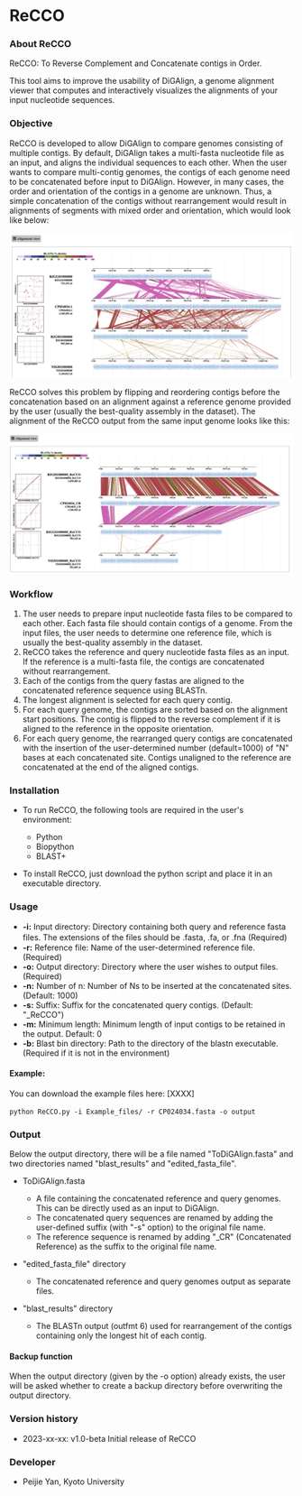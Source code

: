 # ReCCO 

### About ReCCO
ReCCO: To Reverse Complement and Concatenate contigs in Order.

This tool aims to improve the usability of DiGAlign, a genome alignment viewer that computes and interactively visualizes the alignments of your input nucleotide sequences.

### Objective
ReCCO is developed to allow DiGAlign to compare genomes consisting of multiple contigs. By default, DiGAlign takes a multi-fasta nucleotide file as an input, and aligns the individual sequences to each other. When the user wants to compare multi-contig genomes, the contigs of each genome need to be concatenated before input to DiGAlign. However, in many cases, the order and orientation of the contigs in a genome are unknown. Thus, a simple concatenation of the contigs without rearrangement would result in alignments of segments with mixed order and orientation, which would look like below:

![Figure showing alignment from simple concatenation](docs/images/simple_concatenation.png)


ReCCO solves this problem by flipping and reordering contigs before the concatenation based on an alignment against a reference genome provided by the user (usually the best-quality assembly in the dataset). The alignment of the ReCCO output from the same input genome looks like this:

![Figure showing alignment after ReCCO](docs/images/ReCCO_alignment.png)

### Workflow

1. The user needs to prepare input nucleotide fasta files to be compared to each other. Each fasta file should contain contigs of a genome. From the input files, the user needs to determine one reference file, which is usually the best-quality assembly in the dataset.
2. ReCCO takes the reference and query nucleotide fasta files as an input. If the reference is a multi-fasta file, the contigs are concatenated without rearrangement. 
3. Each of the contigs from the query fastas are aligned to the concatenated reference sequence using BLASTn.
4. The longest alignment is selected for each query contig. 
5. For each query genome, the contigs are sorted based on the alignment start positions. The contig is flipped to the reverse complement if it is aligned to the reference in the opposite orientation.
6. For each query genome, the rearranged query contigs are concatenated with the insertion of the user-determined number (default=1000) of "N" bases at each concatenated site. Contigs unaligned to the reference are concatenated at the end of the aligned contigs.

### Installation

* To run ReCCO, the following tools are required in the user's environment:
  * Python
  * Biopython 
  * BLAST+ 

* To install ReCCO, just download the python script and place it in an executable directory.

### Usage 
- **-i:** Input directory: Directory containing both query and reference fasta files. The extensions of the files should be .fasta, .fa, or .fna (Required)　
- **-r:** Reference file: Name of the user-determined reference file. (Required)
- **-o:** Output directory: Directory where the user wishes to output files. (Required) 
- **-n:** Number of n: Number of Ns to be inserted at the concatenated sites. (Default: 1000) 
- **-s:** Suffix: Suffix for the concatenated query contigs. (Default: "_ReCCO")
- **-m:** Minimum length: Minimum length of input contigs to be retained in the output. Default: 0
- **-b:** Blast bin directory: Path to the directory of the blastn executable. (Required if it is not in the environment) 

#### Example:
You can download the example files here: [XXXX] 

```python ReCCO.py -i Example_files/ -r CP024034.fasta -o output ``` 

### Output
Below the output directory, there will be a file named "ToDiGAlign.fasta" and two directories named "blast_results" and "edited_fasta_file".

* ToDiGAlign.fasta

  * A file containing the concatenated reference and query genomes. This can be directly used as an input to DiGAlign.
  * The concatenated query sequences are renamed by adding the user-defined suffix (with "-s" option) to the original file name.
  * The reference sequence is renamed by adding "_CR" (Concatenated Reference) as the suffix to the original file name.

* "edited_fasta_file" directory

  * The concatenated reference and query genomes output as separate files.

* "blast_results" directory

  * The BLASTn output (outfmt 6) used for rearrangement of the contigs containing only the longest hit of each contig.

#### Backup function
When the output directory (given by the -o option) already exists, the user will be asked whether to create a backup directory before overwriting the output directory.

### Version history

* 2023-xx-xx: v1.0-beta Initial release of ReCCO

### Developer
* Peijie Yan, Kyoto University
